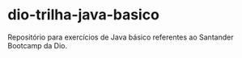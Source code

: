 # dio-trilha-java-basico
 Repositório para exercícios de Java básico referentes ao Santander Bootcamp da Dio.
